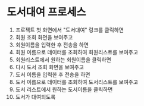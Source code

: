 # 도서대여 프로세스
1. 프로젝트 첫 화면에서 "도서대여" 링크를 클릭하면
2. 회원 조회 화면을 보여주고
3. 회원이름을 입력한 후 전송을 하면
4. 회원 이름으로 데이터를 조회하여 회원리스트를 보여주고
5. 회원리스트에서 원하는 회원이름을 클릭하면
6. 다시 도서 조회 화면을 보여주고 
7. 도서 이름을 입력한 후 전송을 하면 
8. 도서 이름으로 데이터를 조회하여 도서리스트를 보여주고
9. 도서 리스트에서 원하는 도서이름을 클릭하면
10. 도서가 대여되도록